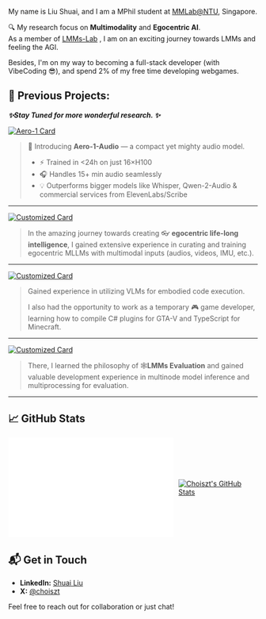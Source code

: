<p>My name is Liu Shuai, and I am a MPhil student at <a href="https://www.mmlab-ntu.com/" target="_blank">MMLab@NTU</a>, Singapore.</p>

<p>🔍 My research focus on <strong>Multimodality</strong> and <strong>Egocentric AI</strong>.<br>
As a member of  <a href="https://www.lmms-lab.com/" target="_blank">LMMs-Lab</a> , I am on an exciting journey towards LMMs and feeling the AGI.</p>
Besides, I'm on my way to becoming a full-stack developer (with VibeCoding 😎), and spend 2% of my free time developing webgames.

<!-- Start of Selection -->
<!-- Start of Selection -->
<h2>🚀 Previous Projects:</h2>
<p><strong><em>✨Stay Tuned for more wonderful research. ✨</em></strong></p>
<!-- Project 1: Aero-1 -->
<a href="https://github.com/EvolvingLMMs-Lab/Aero-1" target="_blank">
  <img src="https://github-readme-stats.vercel.app/api/pin?username=EvolvingLMMs-Lab&repo=Aero-1&title_color=fff&icon_color=f9f9f9&text_color=9f9f9f&bg_color=151515" alt="Aero-1 Card" />
</a>
<blockquote>
  <p>🚀 Introducing <strong>Aero-1-Audio</strong> — a compact yet mighty audio model.</p>
  <ul>
    <li>⚡ Trained in &lt;24h on just 16×H100</li>
    <li>🎧 Handles 15+ min audio seamlessly</li>
    <li>💡 Outperforms bigger models like Whisper, Qwen-2-Audio & commercial services from ElevenLabs/Scribe</li>
  </ul>
</blockquote>
<hr />

<!-- Project 2: EgoLife -->
<a href="https://github.com/EvolvingLMMs-Lab/EgoLife" target="_blank">
<img src="https://github-readme-stats.vercel.app/api/pin?username=EvolvingLMMs-Lab&repo=EgoLife&title_color=fff&icon_color=f9f9f9&text_color=9f9f9f&bg_color=151515" alt="Customized Card" />
</a>
<blockquote>
  <p>In the amazing journey towards creating 👓 <strong>egocentric life-long intelligence</strong>, I gained extensive experience in curating and training egocentric MLLMs with multimodal inputs (audios, videos, IMU, etc.).</p>
</blockquote>
<hr />

<!-- Project 3: Octopus -->
<a href="https://github.com/dongyh20/Octopus" target="_blank">
<img src="https://github-readme-stats.vercel.app/api/pin?username=dongyh20&repo=Octopus&title_color=fff&icon_color=f9f9f9&text_color=9f9f9f&bg_color=151515" alt="Customized Card" />
</a>
<blockquote>
  <p>Gained experience in utilizing VLMs for embodied code execution.</p>
  <p>I also had the opportunity to work as a temporary 🎮 game developer, learning how to compile C# plugins for GTA-V and TypeScript for Minecraft.</p>
</blockquote>
<hr />

<!-- Project 4: lmms-eval -->
<a href="https://github.com/EvolvingLMMs-Lab/lmms-eval" target="_blank">
<img src="https://github-readme-stats.vercel.app/api/pin?username=EvolvingLMMs-Lab&repo=lmms-eval&title_color=fff&icon_color=f9f9f9&text_color=9f9f9f&bg_color=151515" alt="Customized Card" />
</a>
<blockquote>
  <p>There, I learned the philosophy of 🕸️<strong>LMMs Evaluation</strong> and gained valuable development experience in multinode model inference and multiprocessing for evaluation.</p>
  
</blockquote>
<hr />





<h2>📈 GitHub Stats</h2>

<div style="display: flex; gap: 10px; align-items: center;">
  <a href="https://github.com/choiszt/github-stats">
    <img src="https://github.com/choiszt/github-stats/blob/master/generated/overview.svg#gh-dark-mode-only" 
         alt="GitHub Stats Overview" 
         style="height: 200px;" />
  </a>

  <a href="https://github.com/choiszt">
    <img src="https://github-readme-stats.vercel.app/api?username=choiszt&include_all_commits=true&show_icons=true&title_color=fff&icon_color=79ff97&text_color=9f9f9f&bg_color=151515" 
         alt="Choiszt's GitHub Stats" 
         style="height: 200px;" />
  </a>

</div>

<h2>📬 Get in Touch</h2>

<ul>
  <li><strong>LinkedIn:</strong> <a href="https://www.linkedin.com/in/shuai-liu-21a780286/">Shuai Liu</a></li>
  <li><strong>X:</strong> <a href="https://x.com/choiszt">@choiszt</a></li>
</ul>

<p>Feel free to reach out for collaboration or just chat!</p>